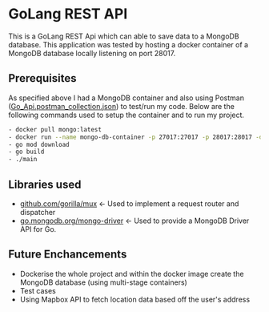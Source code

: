 # GoLang REST API


This is a GoLang REST Api which can able to save data to a MongoDB database. This application was tested by hosting a docker container of a MongoDB database locally listening on port 28017.

## Prerequisites
As specified above I had a MongoDB container and also using Postman ([Go_Api.postman_collection.json]( https://github.com/JamesCaruana/GoLang_REST_DB/blob/main/Go_Api.postman_collection.json )) to test/run my code. Below are the following commands used to setup the container and to run my project.
```bash
- docker pull mongo:latest
- docker run --name mongo-db-container -p 27017:27017 -p 28017:28017 -d mongo --port=28017
- go mod download
- go build
- ./main
```

## Libraries used
* [github.com/gorilla/mux]( https://pkg.go.dev/github.com/gorilla/mux )	<- Used to implement a request router and dispatcher
* [go.mongodb.org/mongo-driver]( https://pkg.go.dev/go.mongodb.org/mongo-driver@v1.7.0 )	<- Used to provide a MongoDB Driver API for Go.

## Future Enchancements
<ul>
	<li>Dockerise the whole project and within the docker image create the MongoDB database (using multi-stage containers)</li>
	<li>Test cases</li>
	<li>Using Mapbox API to fetch location data based off the user's address</li>
</u>
